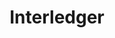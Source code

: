 ---
codehost: https://github.com/https://github.com/interledger
linkedin: https://linkedin.com/company/interledger-foundation
logohandle: interledger
sort: interledger
title: Interledger
twitter: https://x.com/interledger
website: https://interledger.org/
---